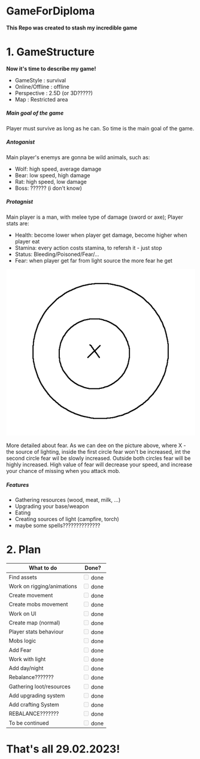 # GameForDiploma
**This Repo was created to stash my incredible game**

# 1. GameStructure
**Now it's time to describe my game!**

-   GameStyle : survival
-   Online/Offline : offline
-   Perspective : 2.5D (or 3D?????)
-   Map : Restricted area

##### Main goal of the game

Player must survive as long as he can. So time is the main goal of the game.

##### Antoganist

Main player's enemys are gonna be wild animals, such as: 

-    Wolf: high speed, average damage
-    Bear: low speed, high damage
-    Rat: high speed, low damage
-    Boss: ?????? (i don't know)


##### Protagnist

Main player is a man, with melee type of damage (sword or axe);
Player stats are: 

-   Health: become lower when player get damage, become higher when player eat
-   Stamina: every action costs stamina, to refersh it - just stop
-   Status: Bleeding/Poisoned/Fear/...
-   Fear: when player get far from light source the more fear he get

![alt text][1]

[1]: ReadmeImage/image.png "Scheme of fear and lighrt source"

More detailed about fear. As we can dee on the picture above, where X - the source of lighting, inside the first circle fear won't be increased, int the second circle fear wil be slowly increased. Outside both circles fear will be highly increased. 
High value of fear will decrease your speed, and increase your chance of missing when you attack mob.

##### Features
-   Gathering resources (wood, meat, milk, ...)
-   Upgrading your base/weapon
-   Eating
-   Creating sources of light (campfire, torch)
-   maybe some spells??????????????

# 2. Plan

| What to do | Done? |
|-------|:----------:|
|Find assets      |  <input type="checkbox" disabled/> done|
|Work on rigging/animations      | <input type="checkbox" disabled/> done   |
|Create movement|<input type="checkbox" disabled/> done|
|Create mobs movement|<input type="checkbox" disabled/> done|
|Work on UI|<input type="checkbox" disabled/> done|
|Create map (normal)|<input type="checkbox" disabled/> done|
|Player stats behaviour|<input type="checkbox" disabled/> done|
|Mobs logic|<input type="checkbox" disabled/> done|
|Add Fear|<input type="checkbox" disabled/> done|
|Work with light|<input type="checkbox" disabled/> done|
|Add day/night|<input type="checkbox" disabled/> done|
|Rebalance???????|<input type="checkbox" disabled/> done|
|Gathering loot/resources|<input type="checkbox" disabled/> done|
|Add upgrading system|<input type="checkbox" disabled/> done|
|Add crafting System|<input type="checkbox" disabled/> done|
|REBALANCE???????|<input type="checkbox" disabled/> done|
|To be continued|<input type="checkbox" disabled/> done|



# That's all 29.02.2023!
